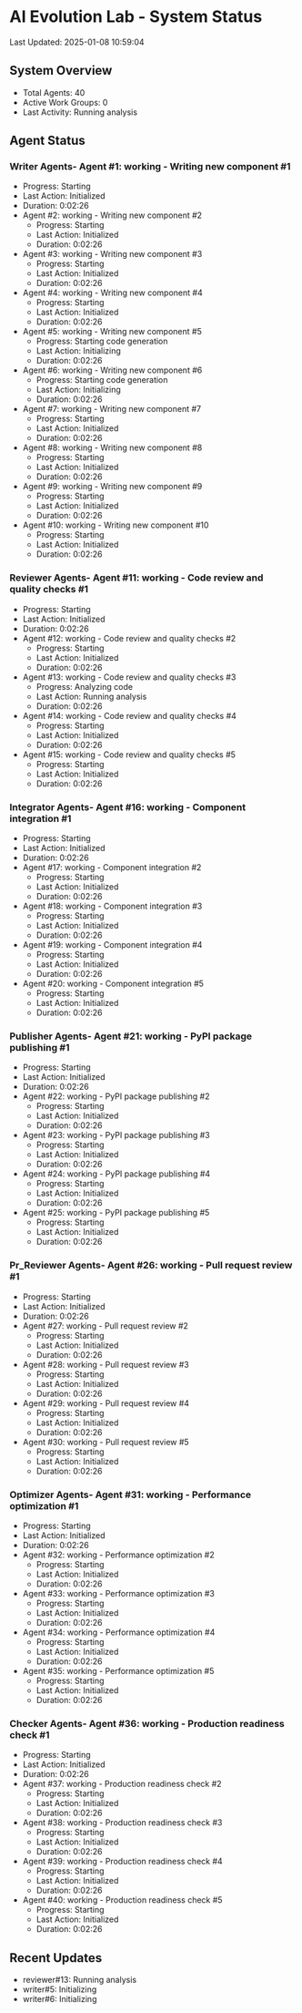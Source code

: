 # AI Evolution Lab - System Status
Last Updated: 2025-01-08 10:59:04

## System Overview
- Total Agents: 40
- Active Work Groups: 0
- Last Activity: Running analysis

## Agent Status

### Writer Agents- Agent #1: working - Writing new component #1
  - Progress: Starting
  - Last Action: Initialized
  - Duration: 0:02:26
- Agent #2: working - Writing new component #2
  - Progress: Starting
  - Last Action: Initialized
  - Duration: 0:02:26
- Agent #3: working - Writing new component #3
  - Progress: Starting
  - Last Action: Initialized
  - Duration: 0:02:26
- Agent #4: working - Writing new component #4
  - Progress: Starting
  - Last Action: Initialized
  - Duration: 0:02:26
- Agent #5: working - Writing new component #5
  - Progress: Starting code generation
  - Last Action: Initializing
  - Duration: 0:02:26
- Agent #6: working - Writing new component #6
  - Progress: Starting code generation
  - Last Action: Initializing
  - Duration: 0:02:26
- Agent #7: working - Writing new component #7
  - Progress: Starting
  - Last Action: Initialized
  - Duration: 0:02:26
- Agent #8: working - Writing new component #8
  - Progress: Starting
  - Last Action: Initialized
  - Duration: 0:02:26
- Agent #9: working - Writing new component #9
  - Progress: Starting
  - Last Action: Initialized
  - Duration: 0:02:26
- Agent #10: working - Writing new component #10
  - Progress: Starting
  - Last Action: Initialized
  - Duration: 0:02:26

### Reviewer Agents- Agent #11: working - Code review and quality checks #1
  - Progress: Starting
  - Last Action: Initialized
  - Duration: 0:02:26
- Agent #12: working - Code review and quality checks #2
  - Progress: Starting
  - Last Action: Initialized
  - Duration: 0:02:26
- Agent #13: working - Code review and quality checks #3
  - Progress: Analyzing code
  - Last Action: Running analysis
  - Duration: 0:02:26
- Agent #14: working - Code review and quality checks #4
  - Progress: Starting
  - Last Action: Initialized
  - Duration: 0:02:26
- Agent #15: working - Code review and quality checks #5
  - Progress: Starting
  - Last Action: Initialized
  - Duration: 0:02:26

### Integrator Agents- Agent #16: working - Component integration #1
  - Progress: Starting
  - Last Action: Initialized
  - Duration: 0:02:26
- Agent #17: working - Component integration #2
  - Progress: Starting
  - Last Action: Initialized
  - Duration: 0:02:26
- Agent #18: working - Component integration #3
  - Progress: Starting
  - Last Action: Initialized
  - Duration: 0:02:26
- Agent #19: working - Component integration #4
  - Progress: Starting
  - Last Action: Initialized
  - Duration: 0:02:26
- Agent #20: working - Component integration #5
  - Progress: Starting
  - Last Action: Initialized
  - Duration: 0:02:26

### Publisher Agents- Agent #21: working - PyPI package publishing #1
  - Progress: Starting
  - Last Action: Initialized
  - Duration: 0:02:26
- Agent #22: working - PyPI package publishing #2
  - Progress: Starting
  - Last Action: Initialized
  - Duration: 0:02:26
- Agent #23: working - PyPI package publishing #3
  - Progress: Starting
  - Last Action: Initialized
  - Duration: 0:02:26
- Agent #24: working - PyPI package publishing #4
  - Progress: Starting
  - Last Action: Initialized
  - Duration: 0:02:26
- Agent #25: working - PyPI package publishing #5
  - Progress: Starting
  - Last Action: Initialized
  - Duration: 0:02:26

### Pr_Reviewer Agents- Agent #26: working - Pull request review #1
  - Progress: Starting
  - Last Action: Initialized
  - Duration: 0:02:26
- Agent #27: working - Pull request review #2
  - Progress: Starting
  - Last Action: Initialized
  - Duration: 0:02:26
- Agent #28: working - Pull request review #3
  - Progress: Starting
  - Last Action: Initialized
  - Duration: 0:02:26
- Agent #29: working - Pull request review #4
  - Progress: Starting
  - Last Action: Initialized
  - Duration: 0:02:26
- Agent #30: working - Pull request review #5
  - Progress: Starting
  - Last Action: Initialized
  - Duration: 0:02:26

### Optimizer Agents- Agent #31: working - Performance optimization #1
  - Progress: Starting
  - Last Action: Initialized
  - Duration: 0:02:26
- Agent #32: working - Performance optimization #2
  - Progress: Starting
  - Last Action: Initialized
  - Duration: 0:02:26
- Agent #33: working - Performance optimization #3
  - Progress: Starting
  - Last Action: Initialized
  - Duration: 0:02:26
- Agent #34: working - Performance optimization #4
  - Progress: Starting
  - Last Action: Initialized
  - Duration: 0:02:26
- Agent #35: working - Performance optimization #5
  - Progress: Starting
  - Last Action: Initialized
  - Duration: 0:02:26

### Checker Agents- Agent #36: working - Production readiness check #1
  - Progress: Starting
  - Last Action: Initialized
  - Duration: 0:02:26
- Agent #37: working - Production readiness check #2
  - Progress: Starting
  - Last Action: Initialized
  - Duration: 0:02:26
- Agent #38: working - Production readiness check #3
  - Progress: Starting
  - Last Action: Initialized
  - Duration: 0:02:26
- Agent #39: working - Production readiness check #4
  - Progress: Starting
  - Last Action: Initialized
  - Duration: 0:02:26
- Agent #40: working - Production readiness check #5
  - Progress: Starting
  - Last Action: Initialized
  - Duration: 0:02:26


## Recent Updates
- reviewer#13: Running analysis
- writer#5: Initializing
- writer#6: Initializing
